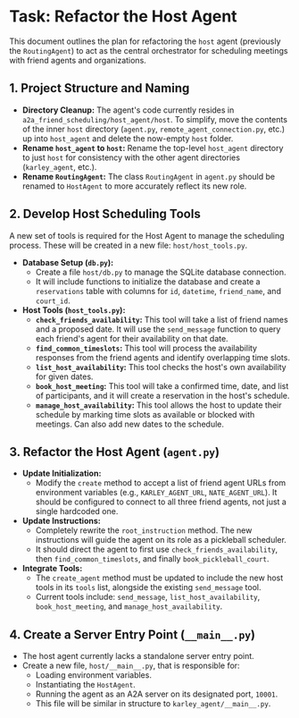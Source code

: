 # Task: Refactor the Host Agent

This document outlines the plan for refactoring the `host` agent (previously the `RoutingAgent`) to act as the central orchestrator for scheduling meetings with friend agents and organizations.

## 1. Project Structure and Naming

-   **Directory Cleanup:** The agent's code currently resides in `a2a_friend_scheduling/host_agent/host`. To simplify, move the contents of the inner `host` directory (`agent.py`, `remote_agent_connection.py`, etc.) up into `host_agent` and delete the now-empty `host` folder.
-   **Rename `host_agent` to `host`:** Rename the top-level `host_agent` directory to just `host` for consistency with the other agent directories (`karley_agent`, etc.).
-   **Rename `RoutingAgent`:** The class `RoutingAgent` in `agent.py` should be renamed to `HostAgent` to more accurately reflect its new role.

## 2. Develop Host Scheduling Tools

A new set of tools is required for the Host Agent to manage the scheduling process. These will be created in a new file: `host/host_tools.py`.

-   **Database Setup (`db.py`):**
    -   Create a file `host/db.py` to manage the SQLite database connection.
    -   It will include functions to initialize the database and create a `reservations` table with columns for `id`, `datetime`, `friend_name`, and `court_id`.
-   **Host Tools (`host_tools.py`):**
    -   **`check_friends_availability`:** This tool will take a list of friend names and a proposed date. It will use the `send_message` function to query each friend's agent for their availability on that date.
    -   **`find_common_timeslots`:** This tool will process the availability responses from the friend agents and identify overlapping time slots.
    -   **`list_host_availability`:** This tool checks the host's own availability for given dates.
    -   **`book_host_meeting`:** This tool will take a confirmed time, date, and list of participants, and it will create a reservation in the host's schedule.
    -   **`manage_host_availability`:** This tool allows the host to update their schedule by marking time slots as available or blocked with meetings. Can also add new dates to the schedule.

## 3. Refactor the Host Agent (`agent.py`)

-   **Update Initialization:**
    -   Modify the `create` method to accept a list of friend agent URLs from environment variables (e.g., `KARLEY_AGENT_URL`, `NATE_AGENT_URL`). It should be configured to connect to all three friend agents, not just a single hardcoded one.
-   **Update Instructions:**
    -   Completely rewrite the `root_instruction` method. The new instructions will guide the agent on its role as a pickleball scheduler.
    -   It should direct the agent to first use `check_friends_availability`, then `find_common_timeslots`, and finally `book_pickleball_court`.
-   **Integrate Tools:**
    -   The `create_agent` method must be updated to include the new host tools in its `tools` list, alongside the existing `send_message` tool.
    -   Current tools include: `send_message`, `list_host_availability`, `book_host_meeting`, and `manage_host_availability`.

## 4. Create a Server Entry Point (`__main__.py`)

-   The host agent currently lacks a standalone server entry point.
-   Create a new file, `host/__main__.py`, that is responsible for:
    -   Loading environment variables.
    -   Instantiating the `HostAgent`.
    -   Running the agent as an A2A server on its designated port, `10001`.
    -   This file will be similar in structure to `karley_agent/__main__.py`.
